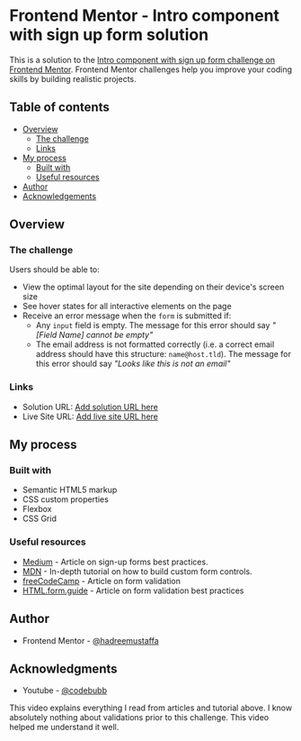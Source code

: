 # Frontend Mentor - Intro component with sign up form solution

This is a solution to the [Intro component with sign up form challenge on Frontend Mentor](https://www.frontendmentor.io/challenges/intro-component-with-signup-form-5cf91bd49edda32581d28fd1). Frontend Mentor challenges help you improve your coding skills by building realistic projects.

## Table of contents

- [Overview](#overview)
  - [The challenge](#the-challenge)
  - [Links](#links)
- [My process](#my-process)
  - [Built with](#built-with)
  - [Useful resources](#useful-resources)
- [Author](#author)
- [Acknowledgements](#acknowledgments)

## Overview

### The challenge

Users should be able to:

- View the optimal layout for the site depending on their device's screen size
- See hover states for all interactive elements on the page
- Receive an error message when the `form` is submitted if:
  - Any `input` field is empty. The message for this error should say _"[Field Name] cannot be empty"_
  - The email address is not formatted correctly (i.e. a correct email address should have this structure: `name@host.tld`). The message for this error should say _"Looks like this is not an email"_

### Links

- Solution URL: [Add solution URL here](https://your-solution-url.com)
- Live Site URL: [Add live site URL here](https://your-live-site-url.com)

## My process

### Built with

- Semantic HTML5 markup
- CSS custom properties
- Flexbox
- CSS Grid

### Useful resources

- [Medium](https://uxplanet.org/10-best-practices-for-creating-sign-up-forms-48470ce94b16) - Article on sign-up forms best practices.
- [MDN](https://developer.mozilla.org/en-US/docs/Learn/Forms/How_to_build_custom_form_controls) - In-depth tutorial on how to build custom form controls.
- [freeCodeCamp](https://www.freecodecamp.org/news/form-validation-with-html5-and-javascript/) - Article on form validation
- [HTML.form.guide](https://html.form.guide/best-practices/form-validations-definitive-guide/) - Article on form validation best practices

## Author

- Frontend Mentor - [@hadreemustaffa](https://www.frontendmentor.io/profile/hadreemustaffa)

## Acknowledgments

- Youtube - [@codebubb](https://www.youtube.com/watch?v=iyngFd6f8ko)

This video explains everything I read from articles and tutorial above. I know absolutely nothing about validations prior to this challenge. This video helped me understand it well.
